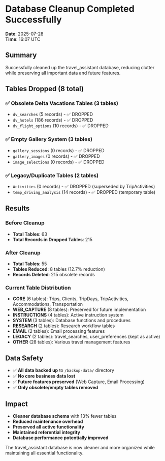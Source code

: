 # Database Cleanup Completed Successfully

**Date**: 2025-07-28  
**Time**: 16:07 UTC

## Summary
Successfully cleaned up the travel_assistant database, reducing clutter while preserving all important data and future features.

## Tables Dropped (8 total)

### ✅ Obsolete Delta Vacations Tables (3 tables)
- `dv_searches` (5 records) - ✅ DROPPED
- `dv_hotels` (186 records) - ✅ DROPPED  
- `dv_flight_options` (10 records) - ✅ DROPPED

### ✅ Empty Gallery System (3 tables)
- `gallery_sessions` (0 records) - ✅ DROPPED
- `gallery_images` (0 records) - ✅ DROPPED
- `image_selections` (0 records) - ✅ DROPPED

### ✅ Legacy/Duplicate Tables (2 tables)
- `Activities` (0 records) - ✅ DROPPED (superseded by TripActivities)
- `temp_driving_analysis` (14 records) - ✅ DROPPED (temporary table)

## Results

### Before Cleanup
- **Total Tables**: 63
- **Total Records in Dropped Tables**: 215

### After Cleanup  
- **Total Tables**: 55
- **Tables Reduced**: 8 tables (12.7% reduction)
- **Records Deleted**: 215 obsolete records

### Current Table Distribution
- **CORE** (6 tables): Trips, Clients, TripDays, TripActivities, Accommodations, Transportation
- **WEB_CAPTURE** (8 tables): Preserved for future implementation
- **INSTRUCTIONS** (4 tables): Active instruction system
- **SYSTEM** (3 tables): Database functions and procedures
- **RESEARCH** (2 tables): Research workflow tables
- **EMAIL** (2 tables): Email processing features
- **LEGACY** (2 tables): travel_searches, user_preferences (kept as active)
- **OTHER** (28 tables): Various travel management features

## Data Safety
- ✅ **All data backed up** to `/backup-data/` directory
- ✅ **No core business data lost**
- ✅ **Future features preserved** (Web Capture, Email Processing)
- ✅ **Only obsolete/empty tables removed**

## Impact
- **Cleaner database schema** with 13% fewer tables
- **Reduced maintenance overhead** 
- **Preserved all active functionality**
- **Maintained referential integrity**
- **Database performance potentially improved**

The travel_assistant database is now cleaner and more organized while maintaining all essential functionality.